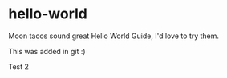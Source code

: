 # hello-world

Moon tacos sound great Hello World Guide, I'd love to try them.

This was added in git  :)

Test 2
